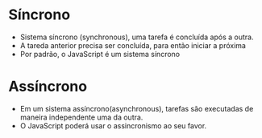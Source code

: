 # Síncrono
- Sistema síncrono (synchronous), uma tarefa é concluída após a outra.
- A tareda anterior precisa ser concluída, para então iniciar a próxima
- Por padrão, o JavaScript é um sistema síncrono

# Assíncrono
- Em um sistema assíncrono(asynchronous), tarefas são executadas de maneira independente uma da outra.
- O JavaScript poderá usar o assincronismo ao seu favor.